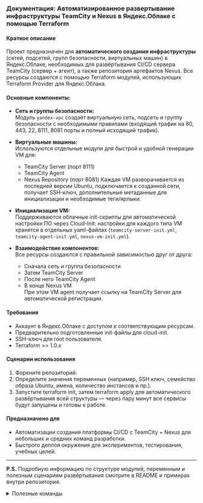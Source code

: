 ### Документация: Автоматизированное развертывание инфраструктуры TeamCity и Nexus в Яндекс.Облаке с помощью Terraform

#### Краткое описание

Проект предназначен для **автоматического создания инфраструктуры** (сетей, подсетей, групп безопасности, виртуальных машин) в Яндекс.Облаке, необходимых для развёртывания CI/CD сервера TeamCity (сервер + агент), а также репозитория артефактов Nexus. Все ресурсы создаются с помощью Terraform модулей, использующих Terraform Provider для Яндекс.Облака.

#### Основные компоненты:

- **Сеть и группы безопасности:**  
  Модуль `yandex-vpc` создаёт виртуальную сеть, подсеть и группу безопасности с необходимыми правилами (входящий трафик на 80, 443, 22, 8111, 8081 порты и полный исходящий трафик).

- **Виртуальные машины:**  
  Используются отдельные модули для быстрой и удобной генерации VM для:
  - TeamCity Server (порт 8111)
  - TeamCity Agent
  - Nexus Repository (порт 8081)
  Каждая VM разворачивается из последней версии Ubuntu, подключается к созданной сети, получает SSH-ключ, дополнительные метаданные для инициализации и необходимые теги/ярлыки.

- **Инициализация VM:**  
  Поддерживаются облачные init-скрипты для автоматической настройки ПО через Cloud-Init: настройки для каждого типа VM хранятся в отдельных yaml-файлах (`teamcity-server-init.yml`, `teamcity-agent-init.yml`, `nexus-vm-init.yml`).

- **Взаимодействие компонентов:**  
  Все ресурсы создаются с правильной зависимостью друг от друга:  
  - Сначала сеть и группа безопасности  
  - Затем TeamCity Server  
  - После него TeamCity Agent  
  - В конце Nexus VM  
  При этом VM agent получает ссылку на TeamCity Server для автоматической регистрации.

#### Требования

- Аккаунт в Яндекс.Облаке с доступом к соответствующим ресурсам.
- Предварительно подготовленные init-файлы для cloud-init.
- SSH-ключ для root пользователя.
- Terraform >= 1.0.x

#### Сценарии использования

1. Форкните репозиторий.
2. Определите значения переменных (например, SSH ключ, семейство образа Ubuntu, имена, количество инстансов и пр.).
3. Запустите terraform init, затем terraform apply для автоматического развёртывания всей структуры — через пару минут все сервисы будут запущены и готовы к работе.

#### Предназначено для

- Автоматизации создания платформы CI/CD с TeamCity + Nexus для небольших и средних команд разработки.
- Быстрого деплоя окружения для экспериментов, тестирования, учебных целей.

***

**P.S.** Подробную информацию по структуре модулей, переменным и полезным сценариям развёртывания смотрите в README и примерах внутри репозитория.

<details>
  <summary>Полезные команды</summary>
  
`cd /mnt/c/Users/rlyst/Netology/09-ci-05-teamcity/terraform`

`docker run -d -e SERVER_URL="http://89.169.159.107:8111" jetbrains/teamcity-agent`

`ansible-playbook -i /mnt/c/Users/rlyst/Netology/09-ci-05-teamcity/infrastructure/inventory/cicd/hosts.yml /mnt/c/Users/rlyst/Netology/09-ci-05-teamcity/infrastructure/site.yml`

</details>
